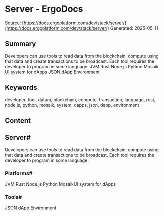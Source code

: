 # Server - ErgoDocs
Source: [https://docs.ergoplatform.com/dev/stack/server/](https://docs.ergoplatform.com/dev/stack/server/)
Generated: 2025-05-11

## Summary
Developers can use tools to read data from the blockchain, compute using that data and create transactions to be broadcast. Each tool requires the developer to program in some language. JVM Rust Node.js Python Mosaik UI system for dApps JSON dApp Environment

## Keywords
developer, tool, datum, blockchain, compute, transaction, language, rust, node.js, python, mosaik, system, dapps, json, dapp, environment

## Content
## Server#
Developers can use tools to read data from the blockchain, compute using that data and create transactions to be broadcast. Each tool requires the developer to program in some language.

### Platforms#
JVM
Rust
Node.js
Python
MosaikUI system for dApps

### Tools#
JSON dApp Environment
